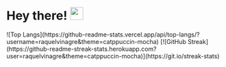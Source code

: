 <h1>
  Hey there!
  <img src="[https://media.giphy.com/media/hvRJCLFzcasrR4ia7z/giphy.gif](https://external-content.duckduckgo.com/iu/?u=https%3A%2F%2Fcdn.dribbble.com%2Fusers%2F2789762%2Fscreenshots%2F8630894%2F0124-cat-animation-3-dribble.gif&f=1&nofb=1&ipt=853c2d9cff32384b1caa6a26db2f995359072b3f4e2a3b218e9aa9643dab7d77&ipo=images)" width="30px"/>
</h1>
 ![Top Langs](https://github-readme-stats.vercel.app/api/top-langs/?username=raquelvinagre&theme=catppuccin-mocha)
 [![GitHub Streak](https://github-readme-streak-stats.herokuapp.com?user=raquelvinagre&theme=catppuccin-mocha)](https://git.io/streak-stats)
<!--
**raquelvinagre/raquelvinagre** is a ✨ _special_ ✨ repository because its `README.md` (this file) appears on your GitHub profile.

Here are some ideas to get you started:

- 🔭 I’m currently working on ...
- 🌱 I’m currently learning ...
- 👯 I’m looking to collaborate on ...
- 🤔 I’m looking for help with ...
- 💬 Ask me about ...
- 📫 How to reach me: ...
- 😄 Pronouns: ...
- ⚡ Fun fact: ...
-->
